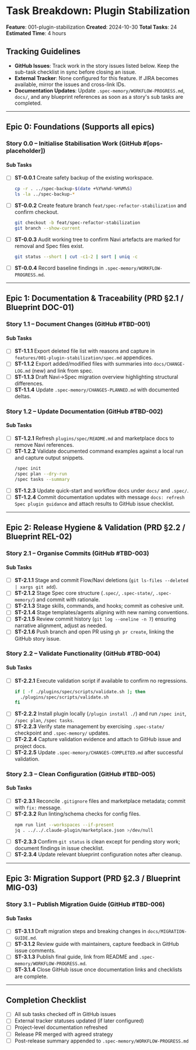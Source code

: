 # Task Breakdown: Plugin Stabilization

**Feature**: 001-plugin-stabilization
**Created**: 2024-10-30
**Total Tasks**: 24
**Estimated Time**: 4 hours

## Tracking Guidelines

- **GitHub Issues**: Track work in the story issues listed below. Keep the sub-task checklist in sync before closing an issue.
- **External Tracker**: None configured for this feature. If JIRA becomes available, mirror the issues and cross-link IDs.
- **Documentation Updates**: Update `.spec-memory/WORKFLOW-PROGRESS.md`, `docs/`, and any blueprint references as soon as a story's sub tasks are completed.

---

## Epic 0: Foundations (Supports all epics)

### Story 0.0 – Initialise Stabilisation Work (GitHub #[ops-placeholder])

#### Sub Tasks
- [ ] **ST-0.0.1** Create safety backup of the existing workspace.
  ```bash
  cp -r . ../spec-backup-$(date +%Y%m%d-%H%M%S)
  ls -la ../spec-backup-*
  ```
- [ ] **ST-0.0.2** Create feature branch `feat/spec-refactor-stabilization` and confirm checkout.
  ```bash
  git checkout -b feat/spec-refactor-stabilization
  git branch --show-current
  ```
- [ ] **ST-0.0.3** Audit working tree to confirm Navi artefacts are marked for removal and Spec files exist.
  ```bash
  git status --short | cut -c1-2 | sort | uniq -c
  ```
- [ ] **ST-0.0.4** Record baseline findings in `.spec-memory/WORKFLOW-PROGRESS.md`.

---

## Epic 1: Documentation & Traceability (PRD §2.1 / Blueprint DOC-01)

### Story 1.1 – Document Changes (GitHub #TBD-001)

#### Sub Tasks
- [ ] **ST-1.1.1** Export deleted file list with reasons and capture in `features/001-plugin-stabilization/spec.md` appendices.
- [ ] **ST-1.1.2** Export added/modified files with summaries into `docs/CHANGE-LOG.md` (new) and link from spec.
- [ ] **ST-1.1.3** Draft Navi→Spec migration overview highlighting structural differences.
- [ ] **ST-1.1.4** Update `.spec-memory/CHANGES-PLANNED.md` with documented deltas.

### Story 1.2 – Update Documentation (GitHub #TBD-002)

#### Sub Tasks
- [ ] **ST-1.2.1** Refresh `plugins/spec/README.md` and marketplace docs to remove Navi references.
- [ ] **ST-1.2.2** Validate documented command examples against a local run and capture output snippets.
  ```bash
  /spec init
  /spec plan --dry-run
  /spec tasks --summary
  ```
- [ ] **ST-1.2.3** Update quick-start and workflow docs under `docs/` and `.spec/`.
- [ ] **ST-1.2.4** Commit documentation updates with message `docs: refresh Spec plugin guidance` and attach results to GitHub issue checklist.

---

## Epic 2: Release Hygiene & Validation (PRD §2.2 / Blueprint REL-02)

### Story 2.1 – Organise Commits (GitHub #TBD-003)

#### Sub Tasks
- [ ] **ST-2.1.1** Stage and commit Flow/Navi deletions (`git ls-files --deleted | xargs git add`).
- [ ] **ST-2.1.2** Stage Spec core structure (`.spec/`, `.spec-state/`, `.spec-memory/`) and commit with rationale.
- [ ] **ST-2.1.3** Stage skills, commands, and hooks; commit as cohesive unit.
- [ ] **ST-2.1.4** Stage templates/agents aligning with new naming conventions.
- [ ] **ST-2.1.5** Review commit history (`git log --oneline -n 7`) ensuring narrative alignment, adjust as needed.
- [ ] **ST-2.1.6** Push branch and open PR using `gh pr create`, linking the GitHub story issue.

### Story 2.2 – Validate Functionality (GitHub #TBD-004)

#### Sub Tasks
- [ ] **ST-2.2.1** Execute validation script if available to confirm no regressions.
  ```bash
  if [ -f ./plugins/spec/scripts/validate.sh ]; then
    ./plugins/spec/scripts/validate.sh
  fi
  ```
- [ ] **ST-2.2.2** Install plugin locally (`/plugin install ./`) and run `/spec init`, `/spec plan`, `/spec tasks`.
- [ ] **ST-2.2.3** Verify state management by exercising `.spec-state/` checkpoint and `.spec-memory/` updates.
- [ ] **ST-2.2.4** Capture validation evidence and attach to GitHub issue and project docs.
- [ ] **ST-2.2.5** Update `.spec-memory/CHANGES-COMPLETED.md` after successful validation.

### Story 2.3 – Clean Configuration (GitHub #TBD-005)

#### Sub Tasks
- [ ] **ST-2.3.1** Reconcile `.gitignore` files and marketplace metadata; commit with `fix:` message.
- [ ] **ST-2.3.2** Run linting/schema checks for config files.
  ```bash
  npm run lint --workspaces --if-present
  jq . ../../.claude-plugin/marketplace.json >/dev/null
  ```
- [ ] **ST-2.3.3** Confirm `git status` is clean except for pending story work; document findings in issue checklist.
- [ ] **ST-2.3.4** Update relevant blueprint configuration notes after cleanup.

---

## Epic 3: Migration Support (PRD §2.3 / Blueprint MIG-03)

### Story 3.1 – Publish Migration Guide (GitHub #TBD-006)

#### Sub Tasks
- [ ] **ST-3.1.1** Draft migration steps and breaking changes in `docs/MIGRATION-GUIDE.md`.
- [ ] **ST-3.1.2** Review guide with maintainers, capture feedback in GitHub issue comments.
- [ ] **ST-3.1.3** Publish final guide, link from README and `.spec-memory/WORKFLOW-PROGRESS.md`.
- [ ] **ST-3.1.4** Close GitHub issue once documentation links and checklists are complete.

---

## Completion Checklist

- [ ] All sub tasks checked off in GitHub issues
- [ ] External tracker statuses updated (if later configured)
- [ ] Project-level documentation refreshed
- [ ] Release PR merged with agreed strategy
- [ ] Post-release summary appended to `.spec-memory/WORKFLOW-PROGRESS.md`
